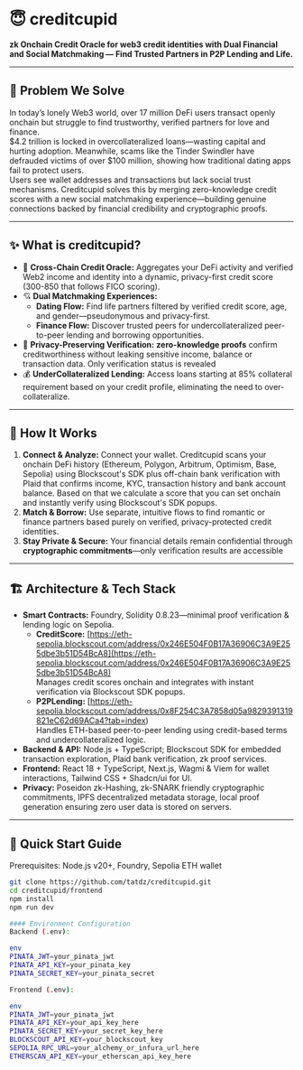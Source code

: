 # 😇 creditcupid 

**zk Onchain Credit Oracle for web3 credit identities with Dual Financial and Social Matchmaking — Find Trusted Partners in P2P Lending and Life.**


---

## 🚀 Problem We Solve

In today’s lonely Web3 world, over 17 million DeFi users transact openly onchain but struggle to find trustworthy, verified partners for love and finance.  
$4.2 trillion is locked in overcollateralized loans—wasting capital and hurting adoption. Meanwhile, scams like the Tinder Swindler have defrauded victims of over $100 million, showing how traditional dating apps fail to protect users.  
Users see wallet addresses and transactions but lack social trust mechanisms. Creditcupid solves this by merging zero-knowledge credit scores with a new social matchmaking experience—building genuine connections backed by financial credibility and cryptographic proofs.

---

## ✨ What is creditcupid?

- 🔄 **Cross-Chain Credit Oracle:** Aggregates your DeFi activity and verified Web2 income and identity into a dynamic, privacy-first credit score (300-850 that follows FICO scoring).   
- 💘 **Dual Matchmaking Experiences:**  
  - **Dating Flow:** Find life partners filtered by verified credit score, age, and gender—pseudonymous and privacy-first.  
  - **Finance Flow:** Discover trusted peers for undercollateralized peer-to-peer lending and borrowing opportunities.  
- 🔐 **Privacy-Preserving Verification:** **zero-knowledge proofs** confirm creditworthiness without leaking sensitive income, balance or transaction data. Only verification status is revealed
- 💰 **UnderCollateralized Lending:** Access loans starting at 85% collateral requirement based on your credit profile, eliminating the need to over-collateralize.

---

## 🎯 How It Works

1. **Connect & Analyze:** Connect your wallet. Creditcupid scans your onchain DeFi history (Ethereum, Polygon, Arbitrum, Optimism, Base, Sepolia) using Blockscout's SDK plus off-chain bank verification with Plaid that confirms income, KYC, transaction history and bank account balance. Based on that we calculate a score that you can set onchain and instantly verify using Blockscout's SDK popups.
2. **Match & Borrow:** Use separate, intuitive flows to find romantic or finance partners based purely on verified, privacy-protected credit identities.  
3. **Stay Private & Secure:** Your financial details remain confidential through **cryptographic commitments**—only verification results are accessible
---

## 🏗️ Architecture & Tech Stack

- **Smart Contracts:** Foundry, Solidity 0.8.23—minimal proof verification & lending logic on Sepolia.
  - **CreditScore:** [https://eth-sepolia.blockscout.com/address/0x246E504F0B17A36906C3A9E255dbe3b51D54BcA8](https://eth-sepolia.blockscout.com/address/0x246E504F0B17A36906C3A9E255dbe3b51D54BcA8)  
    Manages credit scores onchain and integrates with instant verification via Blockscout SDK popups.
  - **P2PLending:** [https://eth-sepolia.blockscout.com/address/0x8F254C3A7858d05a9829391319821eC62d69ACa4?tab=index)  
    Handles ETH-based peer-to-peer lending using credit-based terms and undercollateralized logic.
- **Backend & API:** Node.js + TypeScript; Blockscout SDK for embedded transaction exploration, Plaid bank verification, zk proof services.  
- **Frontend:** React 18 + TypeScript, Next.js, Wagmi & Viem for wallet interactions, Tailwind CSS + Shadcn/ui for UI.  
- **Privacy:** Poseidon zk-Hashing, zk-SNARK friendly cryptographic commitments, IPFS decentralized metadata storage, local proof generation ensuring zero user data is stored on servers.

---

## 🚀 Quick Start Guide

Prerequisites: Node.js v20+, Foundry, Sepolia ETH wallet
```bash
git clone https://github.com/tatdz/creditcupid.git
cd creditcupid/frontend
npm install
npm run dev

#### Environment Configuration
Backend (.env):

env
PINATA_JWT=your_pinata_jwt
PINATA_API_KEY=your_pinata_key
PINATA_SECRET_KEY=your_pinata_secret

Frontend (.env):

env
PINATA_JWT=your_pinata_jwt
PINATA_API_KEY=your_api_key_here
PINATA_SECRET_KEY=your_secret_key_here
BLOCKSCOUT_API_KEY=your_blockscout_key
SEPOLIA_RPC_URL=your_alchemy_or_infura_url_here
ETHERSCAN_API_KEY=your_etherscan_api_key_here



